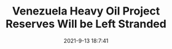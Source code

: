 ---
"title": "Venezuela Heavy Oil Project Reserves Will be Left Stranded"
"date": "2021-9-13 18:7:41"
"feed_name": "RIGZONE"
"feed_website": "http://www.rigzone.com/"
"feed_rss": "http://www.rigzone.com/news/rss/rigzone_latest.aspx"
"link": "https://www.rigzone.com/news/venezuela_heavy_oil_project_reserves_will_be_left_stranded-13-sep-2021-166422-article/?rss=true"
"file": "_posts/-2e449aac5df1637ffb7145cd0111c2dc26e38026.md"
"accident": "0"
"drilling": "0"
---